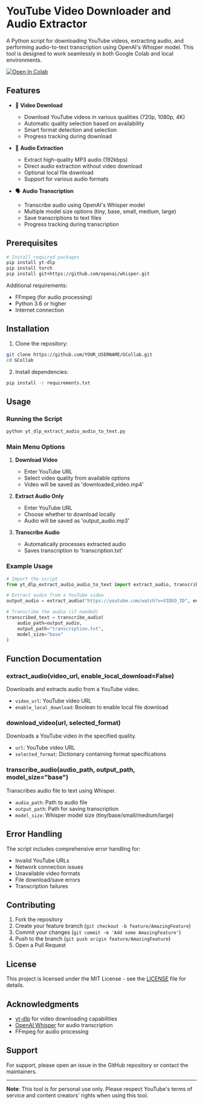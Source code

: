 # YouTube Video Downloader and Audio Extractor

A Python script for downloading YouTube videos, extracting audio, and performing audio-to-text transcription using OpenAI's Whisper model. This tool is designed to work seamlessly in both Google Colab and local environments.

[![Open In Colab](https://colab.research.google.com/assets/colab-badge.svg)](https://colab.research.google.com/github/YOUR_USERNAME/GCollab/blob/main/YT_DLP_Extract_Audio_Audio_to_Text.ipynb)

## Features

- 🎥 **Video Download**
  - Download YouTube videos in various qualities (720p, 1080p, 4K)
  - Automatic quality selection based on availability
  - Smart format detection and selection
  - Progress tracking during download

- 🎵 **Audio Extraction**
  - Extract high-quality MP3 audio (192kbps)
  - Direct audio extraction without video download
  - Optional local file download
  - Support for various audio formats

- 🗣️ **Audio Transcription**
  - Transcribe audio using OpenAI's Whisper model
  - Multiple model size options (tiny, base, small, medium, large)
  - Save transcriptions to text files
  - Progress tracking during transcription

## Prerequisites

```bash
# Install required packages
pip install yt-dlp
pip install torch
pip install git+https://github.com/openai/whisper.git
```

Additional requirements:
- FFmpeg (for audio processing)
- Python 3.6 or higher
- Internet connection

## Installation

1. Clone the repository:
```bash
git clone https://github.com/YOUR_USERNAME/GCollab.git
cd GCollab
```

2. Install dependencies:
```bash
pip install -r requirements.txt
```

## Usage

### Running the Script

```bash
python yt_dlp_extract_audio_audio_to_text.py
```

### Main Menu Options

1. **Download Video**
   - Enter YouTube URL
   - Select video quality from available options
   - Video will be saved as 'downloaded_video.mp4'

2. **Extract Audio Only**
   - Enter YouTube URL
   - Choose whether to download locally
   - Audio will be saved as 'output_audio.mp3'

3. **Transcribe Audio**
   - Automatically processes extracted audio
   - Saves transcription to 'transcription.txt'

### Example Usage

```python
# Import the script
from yt_dlp_extract_audio_audio_to_text import extract_audio, transcribe_audio

# Extract audio from a YouTube video
output_audio = extract_audio("https://youtube.com/watch?v=VIDEO_ID", enable_local_download=True)

# Transcribe the audio (if needed)
transcribed_text = transcribe_audio(
    audio_path=output_audio,
    output_path="transcription.txt",
    model_size="base"
)
```

## Function Documentation

### extract_audio(video_url, enable_local_download=False)
Downloads and extracts audio from a YouTube video.
- `video_url`: YouTube video URL
- `enable_local_download`: Boolean to enable local file download

### download_video(url, selected_format)
Downloads a YouTube video in the specified quality.
- `url`: YouTube video URL
- `selected_format`: Dictionary containing format specifications

### transcribe_audio(audio_path, output_path, model_size="base")
Transcribes audio file to text using Whisper.
- `audio_path`: Path to audio file
- `output_path`: Path for saving transcription
- `model_size`: Whisper model size (tiny/base/small/medium/large)

## Error Handling

The script includes comprehensive error handling for:
- Invalid YouTube URLs
- Network connection issues
- Unavailable video formats
- File download/save errors
- Transcription failures

## Contributing

1. Fork the repository
2. Create your feature branch (`git checkout -b feature/AmazingFeature`)
3. Commit your changes (`git commit -m 'Add some AmazingFeature'`)
4. Push to the branch (`git push origin feature/AmazingFeature`)
5. Open a Pull Request

## License

This project is licensed under the MIT License - see the [LICENSE](LICENSE) file for details.

## Acknowledgments

- [yt-dlp](https://github.com/yt-dlp/yt-dlp) for video downloading capabilities
- [OpenAI Whisper](https://github.com/openai/whisper) for audio transcription
- FFmpeg for audio processing

## Support

For support, please open an issue in the GitHub repository or contact the maintainers.

---
**Note**: This tool is for personal use only. Please respect YouTube's terms of service and content creators' rights when using this tool.
